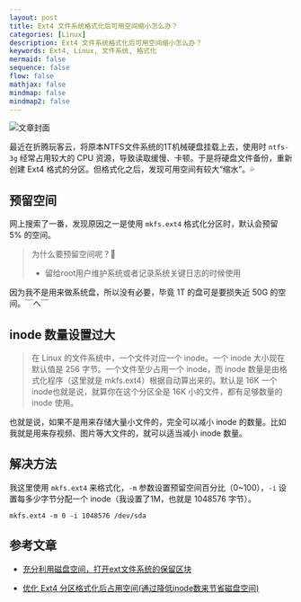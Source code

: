 ```yaml
---
layout: post
title: Ext4 文件系统格式化后可用空间缩小怎么办？
categories: [Linux]
description: Ext4 文件系统格式化后可用空间缩小怎么办？
keywords: Ext4, Linux, 文件系统, 格式化
mermaid: false
sequence: false
flow: false
mathjax: false
mindmap: false
mindmap2: false
---
```


![文章封面][1]

最近在折腾玩客云，将原本NTFS文件系统的1T机械硬盘挂载上去，使用时 `ntfs-3g` 经常占用较大的 CPU 资源，导致读取缓慢、卡顿。于是将硬盘文件备份，重新创建 Ext4 格式的分区。但格式化之后，发现可用空间有较大“缩水”。💦


<!--more-->


## 预留空间
网上搜索了一番，发现原因之一是使用 `mkfs.ext4` 格式化分区时，默认会预留 5% 的空间。

> 为什么要预留空间呢？🤔
> - 留给root用户维护系统或者记录系统关键日志的时候使用

因为我不是用来做系统盘，所以没有必要，毕竟 1T 的盘可是要损失近 50G 的空间。￣へ￣

## inode 数量设置过大
> 在 Linux 的文件系统中，一个文件对应一个 inode。一个 inode 大小现在默认值是 256 字节。一个文件至少占用一个 inode，而 inode 数量是由格式化程序（这里就是 mkfs.ext4）根据自动算出来的。默认是 16K 一个 inode也就是说，就算你在这个分区全是 16K 小的文件，都有足够数量的 inode 使用。

也就是说，如果不是用来存储大量小文件的，完全可以减小 inode 的数量。比如我就是用来存视频、图片等大文件的，就可以适当减小 inode 数量。

## 解决方法
我这里使用 `mkfs.ext4` 来格式化，`-m` 参数设置预留空间百分比（0~100），`-i` 设置每多少字节分配一个 inode（我设置了1M，也就是 1048576 字节）。
```shell
mkfs.ext4 -m 0 -i 1048576 /dev/sda
```

## 参考文章
- [充分利用磁盘空间，打开ext文件系统的保留区块](https://luy.li/2010/01/08/reserved_block)
- [优化 Ext4 分区格式化后占用空间(通过降低inode数来节省磁盘空间)](https://blog.csdn.net/hunanchenxingyu/article/details/41832639)


  [1]: https://devconnected.com/wp-content/uploads/2021/03/lsblk-command.png
